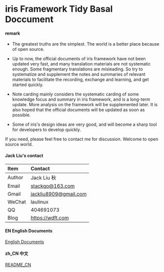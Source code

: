 # iris Framework Tidy Basal Doccument

#### remark

* The greatest truths are the simplest. The world is a better place because of open source.

* Up to now, the official documents of iris framework have not been updated very fast, and many translation materials are not systematic enough. Some fragmentary translations are misleading. So try to systematize and supplement the notes and summaries of relevant materials to facilitate the recording, exchange and learning, and get started quickly.

* Note carding mainly considers the systematic carding of some knowledge focus and summary in iris framework, and is a long-term update. More analysis on the framework will be supplemented later. It is also hoped that the official documents will be updated as soon as possible.

* Some of iris's design ideas are very good, and will become a sharp tool for developers to develop quickly.

If you need, please feel free to contact me for discussion. Welcome to open source world.

#### Jack Liu's contact
| Item  | Contact |
| :------ | :---------- |
| Author | Jack Liu 秋 |
| Email | stackgo@163.com |
| Gmail | jackliu8909@gmail.com |
| WeChat | laulinux |
| QQ | 404691073 |
| Blog | https://wdft.com |


#### EN English Documents
[English Documents](https://github.com/iotd/iris-doc/tree/master/EN)

#### zh_CN 中文
[README_CN](https://github.com/iotd/iris-doc/tree/master/zh_CN)



